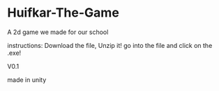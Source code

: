 # Huifkar-The-Game
A 2d game we made for our school


instructions:
Download the file, Unzip it! go into the file and click on the .exe!

V0.1

made in unity
